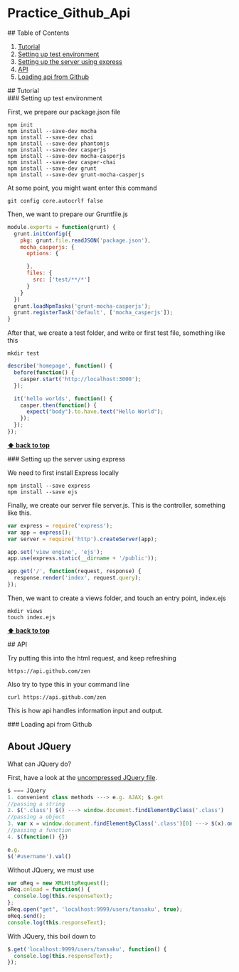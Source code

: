 # Practice_Github_Api

<div id="table-of-contents">
## Table of Contents

1. [Tutorial](#tutorial)
  1. [Setting up test environment](#tutorial1)
  2. [Setting up the server using express](#tutorial2)
2. [API](#api)
  1. [Loading api from Github](#tutorial3)

<div id="tutorial">
## Tutorial

<div id="tutorial1">
### Setting up test environment

First, we prepare our package.json file
```
npm init
npm install --save-dev mocha
npm install --save-dev chai
npm install --save-dev phantomjs
npm install --save-dev casperjs
npm install --save-dev mocha-casperjs
npm install --save-dev casper-chai
npm install --save-dev grunt
npm install --save-dev grunt-mocha-casperjs
```

At some point, you might want enter this command
```
git config core.autocrlf false
```

Then, we want to prepare our Gruntfile.js
```javascript
module.exports = function(grunt) {
  grunt.initConfig({
    pkg: grunt.file.readJSON('package.json'),
    mocha_casperjs: {
      options: {

      },
      files: {
        src: ['test/**/*']
      }
    }
  })
  grunt.loadNpmTasks('grunt-mocha-casperjs');
  grunt.registerTask('default', ['mocha_casperjs']);
}
```

After that, we create a test folder, and write or first test file, something like this
```
mkdir test
```
```javascript
describe('homepage', function() {
  before(function() {
    casper.start('http://localhost:3000');
  });

  it('hello worlds', function() {
    casper.then(function() {
      expect("body").to.have.text("Hello World");
    });
  });
});
```

**[⬆ back to top](#table-of-contents)**

<div id="tutorial2">
### Setting up the server using express

We need to first install Express locally
```
npm install --save express
npm install --save ejs
```

Finally, we create our server file server.js. This is the controller, something like this.
```javascript
var express = require('express');
var app = express();
var server = require('http').createServer(app);

app.set('view engine', 'ejs');
app.use(express.static(__dirname + '/public'));

app.get('/', function(request, response) {
  response.render('index', request.query);
});

```

Then, we want to create a views folder, and touch an entry point, index.ejs
```
mkdir views
touch index.ejs
```

**[⬆ back to top](#table-of-contents)**

<div id="api">
## API

Try putting this into the html request, and keep refreshing
```
https://api.github.com/zen
```

Also try to type this in your command line
```
curl https://api.github.com/zen
```

This is how api handles information input and output.

<div id="tutorial3">
### Loading api from Github


## About JQuery

What can JQuery do?

First, have a look at the [uncompressed JQuery file].

[uncompressed JQuery file]: http://code.jquery.com/jquery-1.11.2.js

```javascript
$ === JQuery
1. convenient class methods ---> e.g. AJAX; $.get
//passing a string
2. $('.class') $() ---> window.document.findElementByClass('.class')
//passing a object
3. var x = window.document.findElementByClass('.class')[0] ---> $(x).on('click')
//passing a function
4. $(function() {})

e.g.
$('#username').val()
```

Without JQuery, we must use

```javascript
var oReq = new XMLHttpRequest();
oReq.onload = function() {
  console.log(this.responseText);
};
oReq.open("get", 'localhost:9999/users/tansaku', true);
oReq.send();
console.log(this.responseText);
```

With JQuery, this boil down to

```javascript
$.get('localhost:9999/users/tansaku', function() {
  console.log(this.responseText);
});
```